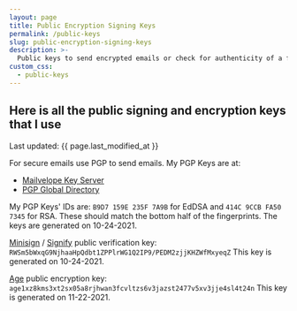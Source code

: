 ```yaml
---
layout: page
title: Public Encryption Signing Keys
permalink: /public-keys
slug: public-encryption-signing-keys
description: >-
  Public keys to send encrypted emails or check for authenticity of a file.
custom_css:
  - public-keys
---
```


## Here is all the public signing and encryption keys that I use

Last updated: {{ page.last_modified_at }}

For secure emails use PGP to send emails. My PGP Keys are at:

- [Mailvelope Key Server](https://keys.mailvelope.com)
- [PGP Global Directory](https://keyserver.pgp.com/)

My PGP Keys' IDs are:
`B9D7 159E 235F 7A9B` for EdDSA and
`414C 9CCB FA50 7345` for RSA. These should match the bottom half
of the fingerprints. The keys are generated on 10-24-2021.

[Minisign](https://jedisct1.github.io/minisign/) /
[Signify](https://github.com/aperezdc/signify) public verification key:
`RWSm5bWxqG9NjhaaHpQdbt1ZPPlrWG1Q2IP9/PEDM2zjjKHZWfMxyeqZ`
This key is generated on 10-24-2021.

[Age](https://age-encryption.org) public encryption key:
`age1xz8kms3xt2sx05a8rjhwan3fcvltzs6v3jazst2477v5xv3jje4sl4t24n`
This key is generated on 11-22-2021.
